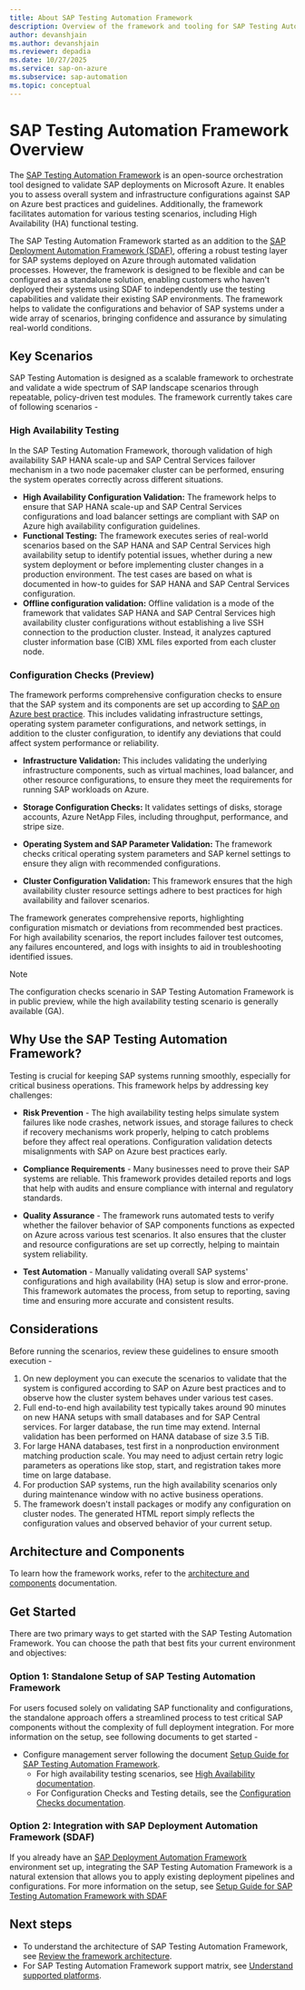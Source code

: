 ```yaml
---
title: About SAP Testing Automation Framework
description: Overview of the framework and tooling for SAP Testing Automation Framework.
author: devanshjain
ms.author: devanshjain
ms.reviewer: depadia
ms.date: 10/27/2025
ms.service: sap-on-azure
ms.subservice: sap-automation
ms.topic: conceptual
---
```


# SAP Testing Automation Framework Overview

The [SAP Testing Automation Framework](https://github.com/Azure/sap-automation-qa) is an open-source orchestration tool designed to validate SAP deployments on Microsoft Azure. It enables you to assess overall system and infrastructure configurations against SAP on Azure best practices and guidelines. Additionally, the framework facilitates automation for various testing scenarios, including High Availability (HA) functional testing.

The SAP Testing Automation Framework started as an addition to the [SAP Deployment Automation Framework (SDAF)](./deployment-framework.md), offering a robust testing layer for SAP systems deployed on Azure through automated validation processes. However, the framework is designed to be flexible and can be configured as a standalone solution, enabling customers who haven't deployed their systems using SDAF to independently use the testing capabilities and validate their existing SAP environments. The framework helps to validate the configurations and behavior of SAP systems under a wide array of scenarios, bringing confidence and assurance by simulating real-world conditions.

## Key Scenarios

SAP Testing Automation is designed as a scalable framework to orchestrate and validate a wide spectrum of SAP landscape scenarios through repeatable, policy-driven test modules. The framework currently takes care of following scenarios -

### High Availability Testing

In the SAP Testing Automation Framework, thorough validation of high availability SAP HANA scale-up and SAP Central Services failover mechanism in a two node pacemaker cluster can be performed, ensuring the system operates correctly across different situations.

- **High Availability Configuration Validation:** The framework helps to ensure that SAP HANA scale-up and SAP Central Services configurations and load balancer settings are compliant with SAP on Azure high availability configuration guidelines.
- **Functional Testing:** The framework executes series of real-world scenarios based on the SAP HANA and SAP Central Services high availability setup to identify potential issues, whether during a new system deployment or before implementing cluster changes in a production environment. The test cases are based on what is documented in how-to guides for SAP HANA and SAP Central Services configuration.
- **Offline configuration validation:** Offline validation is a mode of the framework that validates SAP HANA and SAP Central Services high availability cluster configurations without establishing a live SSH connection to the production cluster. Instead, it analyzes captured cluster information base (CIB) XML files exported from each cluster node.

### Configuration Checks (Preview)

The framework performs comprehensive configuration checks to ensure that the SAP system and its components are set up according to [SAP on Azure best practice](../../sap/index.yml). This includes validating infrastructure settings, operating system parameter configurations, and network settings, in addition to the cluster configuration, to identify any deviations that could affect system performance or reliability.

- **Infrastructure Validation:** This includes validating the underlying infrastructure components, such as virtual machines, load balancer, and other resource configurations, to ensure they meet the requirements for running SAP workloads on Azure.

- **Storage Configuration Checks:** It validates settings of disks, storage accounts, Azure NetApp Files, including throughput, performance, and stripe size.

- **Operating System and SAP Parameter Validation:** The framework checks critical operating system parameters and SAP kernel settings to ensure they align with recommended configurations.

- **Cluster Configuration Validation:** This framework ensures that the high availability cluster resource settings adhere to best practices for high availability and failover scenarios.

The framework generates comprehensive reports, highlighting configuration mismatch or deviations from recommended best practices. For high availability scenarios, the report includes failover test outcomes, any failures encountered, and logs with insights to aid in troubleshooting identified issues.

> [!NOTE]
>
> The configuration checks scenario in SAP Testing Automation Framework is in public preview, while the high availability testing scenario is generally available (GA).

## Why Use the SAP Testing Automation Framework?

Testing is crucial for keeping SAP systems running smoothly, especially for critical business operations. This framework helps by addressing key challenges:

- **Risk Prevention** - The high availability testing helps simulate system failures like node crashes, network issues, and storage failures to check if recovery mechanisms work properly, helping to catch problems before they affect real operations. Configuration validation detects misalignments with SAP on Azure best practices early.

- **Compliance Requirements** - Many businesses need to prove their SAP systems are reliable. This framework provides detailed reports and logs that help with audits and ensure compliance with internal and regulatory standards.

- **Quality Assurance** - The framework runs automated tests to verify whether the failover behavior of SAP components functions as expected on Azure across various test scenarios. It also ensures that the cluster and resource configurations are set up correctly, helping to maintain system reliability.

- **Test Automation** - Manually validating overall SAP systems' configurations and high availability (HA) setup is slow and error-prone. This framework automates the process, from setup to reporting, saving time and ensuring more accurate and consistent results.

## Considerations

Before running the scenarios, review these guidelines to ensure smooth execution -

1. On new deployment you can execute the scenarios to validate that the system is configured according to SAP on Azure best practices and to observe how the cluster system behaves under various test cases.
2. Full end-to-end high availability test typically takes around 90 minutes on new HANA setups with small databases and for SAP Central services. For larger database, the run time may extend. Internal validation has been performed on HANA database of size 3.5 TiB.
3. For large HANA databases, test first in a nonproduction environment matching production scale. You may need to adjust certain retry logic parameters as operations like stop, start, and registration takes more time on large database.
4. For production SAP systems, run the high availability scenarios only during maintenance window with no active business operations.
5. The framework doesn't install packages or modify any configuration on cluster nodes. The generated HTML report simply reflects the configuration values and observed behavior of your current setup.

## Architecture and Components

To learn how the framework works, refer to the [architecture and components](./testing-framework-architecture.md) documentation.

## Get Started

There are two primary ways to get started with the SAP Testing Automation Framework. You can choose the path that best fits your current environment and objectives:

### Option 1: Standalone Setup of SAP Testing Automation Framework

For users focused solely on validating SAP functionality and configurations, the standalone approach offers a streamlined process to test critical SAP components without the complexity of full deployment integration. For more information on the setup, see following documents to get started -

- Configure management server following the document [Setup Guide for SAP Testing Automation Framework](https://github.com/Azure/sap-automation-qa/blob/main/docs/SETUP.MD).
  - For high availability testing scenarios, see [High Availability documentation](https://github.com/Azure/sap-automation-qa/blob/main/docs/HIGH_AVAILABILITY.md).
  - For Configuration Checks and Testing details, see the [Configuration Checks documentation](https://github.com/Azure/sap-automation-qa/blob/main/docs/CONFIGURATION_CHECKS.md).

### Option 2: Integration with SAP Deployment Automation Framework (SDAF)

If you already have an [SAP Deployment Automation Framework](./deployment-framework.md) environment set up, integrating the SAP Testing Automation Framework is a natural extension that allows you to apply existing deployment pipelines and configurations. For more information on the setup, see [Setup Guide for SAP Testing Automation Framework with SDAF](https://github.com/Azure/sap-automation-qa/blob/main/docs/SDAF_INTEGRATION.md)

## Next steps

- To understand the architecture of SAP Testing Automation Framework, see [Review the framework architecture](testing-framework-architecture.md).
- For SAP Testing Automation Framework support matrix, see [Understand supported platforms](testing-framework-supportability.md).
